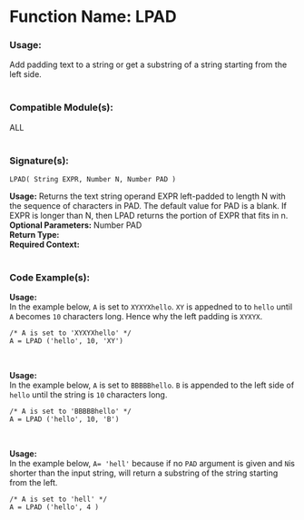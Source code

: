 # Function Name: LPAD

### Usage:
Add padding text to a string or get a substring of a string starting from the left side.
<br><br>

### Compatible Module(s):
ALL
<br><br>

### Signature(s):

```
LPAD( String EXPR, Number N, Number PAD )
```
**Usage:** Returns the text string operand EXPR left-padded to length N with the sequence of characters in PAD. The default value for PAD is a blank. If EXPR is longer than N, then LPAD returns the portion of EXPR that fits in n.
<br>
**Optional Parameters:** Number PAD<br>
**Return Type:**<br>
**Required Context:**<br>
<br>

### Code Example(s):
**Usage:**<br>
In the example below, `A` is set to `XYXYXhello`. `XY` is appedned to to `hello` until `A` becomes `10` characters long. Hence why the left padding is `XYXYX`.
```
/* A is set to 'XYXYXhello' */
A = LPAD ('hello', 10, 'XY')
```
<br>

**Usage:**<br>
In the example below, `A` is set to `BBBBBhello`. `B` is appended to the left side of `hello` until the string is `10` characters long.
```
/* A is set to 'BBBBBhello' */
A = LPAD ('hello', 10, 'B')
```
<br>

**Usage:**<br>
In the example below, `A= 'hell'` because if no `PAD` argument is given and `N`is shorter than the input string, will return a substring of the string starting from the left.
```
/* A is set to 'hell' */
A = LPAD ('hello', 4 )
```